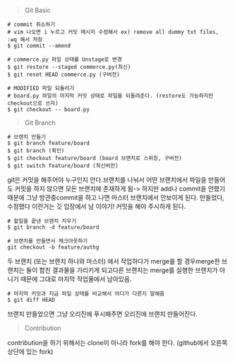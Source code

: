 > Git Basic
```
# commit 취소하기
# vim 나오면 i 누르고 커밋 메시지 수정해서 ex) remove all dummy txt files, :wq 해서 저장
$ git commit --amend

# commerce.py 파일 상태를 Unstage로 변경
$ git restore --staged commerce.py(최신)
$ git reset HEAD commerce.py (구버전)

# MODIFIED 파일 되돌리기
# board.py 파일의 마지막 커밋 상태로 파일을 되돌려준다. (restore도 가능하지만 checkout으로 쓰자)
$ git checkout -- board.py
```

> Git Branch
>

```
# 브랜치 만들기
$ git branch feature/board
$ git branch (확인)
$ git checkout feature/board (board 브랜치로 스위칭, 구버전)
$ git switch feature/board (최신버전)
```

git은 커밋을 해주어야 누구인지 안다.브랜치를 나눠서 어떤 브랜치에서 파일을 만들어도 커밋을 하지 않으면 모든 브랜치에 존재하게 됨-> 하지만 add나 commit을 안했기 때문에 그냥 방관중commit을 하고 나면 마스터 브랜치에서 안보이게 된다. 만들었다, 수정했다 이런거는 깃 입장에서 남 이야기! 커밋을 해야 주시하게 된다.

```
# 할일을 끝낸 브랜치 지우기
$ git branch -d feature/board

# 브랜치를 만들면서 체크아웃하기
git checkout -b feature/authg
```

두 브랜치 (또는 브랜치 하나와 마스터) 에서 작업하다가 merge를 할 경우merge한 브랜치는 둘이 합친 결과물을 가리키게 되고다른 브랜치는 merge를 실행한 브랜치가 아니기 때문에 그대로 마지막 작업물에서 남아있음.

```
# 마지막 커밋과 지금 파일 상태를 비교해서 어디가 다른지 말해줌
$ git diff HEAD
```

브랜치 만들었으면 그냥 오리진에 푸시해주면 오리진에 브랜치 만들어진다.



> Contribution

  contribution을 하기 위해서는 clone이 아니라 fork를 해야 한다. (github에서 오른쪽 상단에 있는 fork)
